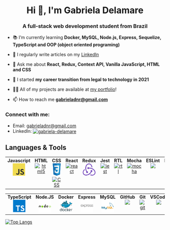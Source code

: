 <h1 align="center">Hi 👋, I'm Gabriela Delamare</h1>
<h3 align="center">A full-stack web development student from Brazil</h3>

- 📚 I’m currently learning **Docker, MySQL, Node.js, Express, Sequelize, TypeScript and OOP (object oriented programing)**

- 📝 I regularly write articles on my [LinkedIn](https://www.linkedin.com/in/gabriela-delamare-9b1735165/)

- 💬 Ask me about **React, Redux, Context API, Vanilla JavaScript, HTML and CSS**

- 🌱 I started **my career transition from legal to technology in 2021**

- 👨‍💻 All of my projects are available at [my portfolio](https://gabrieladnr.github.io/)!

- 📫 How to reach me **gabrieladnr@gmail.com**



<h3 align="left">Connect with me:</h3>

- Email: gabrieladnr@gmail.com
- LinkedIn: <a href="https://linkedin.com/in/gabriela-delamare" target="blank"><img align="center" src="https://raw.githubusercontent.com/rahuldkjain/github-profile-readme-generator/master/src/images/icons/Social/linked-in-alt.svg" alt="gabriela-delamare" height="30" width="40" /></a>
</p>

## Languages & Tools
<table width="320px">
    <tbody>
        <tr valign="top">
            <td width="80px" align="center">
            <span><strong>Javascript</strong></span><br>
            <a href="https://developer.mozilla.org/en-US/docs/Web/JavaScript" target="_blank" rel="noreferrer"> <img src="https://raw.githubusercontent.com/devicons/devicon/master/icons/javascript/javascript-original.svg" alt="javascript" width="40" height="40"/> </a>
            </td>
            <td width="80px" align="center">
            <span><strong>HTML</strong></span><br>
            <a href="https://www.w3.org/html/" target="_blank" rel="noreferrer"> <img src="https://cdn.jsdelivr.net/gh/devicons/devicon/icons/html5/html5-original.svg" alt="html5" width="40" height="40"/> </a>
            </td>
            <td width="80px" align="center">
            <span><strong>CSS</strong></span><br>
            <a href="https://developer.mozilla.org/pt-BR/docs/Web/CSS" target="_blank" rel="noreferrer"> <img src="https://raw.githubusercontent.com/devicons/devicon/master/icons/css3/css3-original.svg" alt="typescript" width="40" height="40"/>
            <img align="center" alt="CSS" height="30" width="40" src="">
            </td>
            <td width="80px" align="center">
            <span><strong>React</strong></span><br>
            <a href="https://reactjs.org/" target="_blank" rel="noreferrer"> <img src="https://cdn.jsdelivr.net/gh/devicons/devicon/icons/react/react-original.svg" alt="react" width="40" height="40"/> </a>
            </td>
            <td width="80px" align="center">
            <span><strong>Redux</strong></span><br>
            <a href="https://redux.js.org" target="_blank" rel="noreferrer"> <img src="https://raw.githubusercontent.com/devicons/devicon/master/icons/redux/redux-original.svg" alt="redux" width="40" height="40"/> </a>
            </td>
            <td width="80px" align="center">
            <span><strong>Jest</strong></span><br>
            <a href="https://jestjs.io" target="_blank" rel="noreferrer"> <img src="https://www.vectorlogo.zone/logos/jestjsio/jestjsio-icon.svg" alt="jest" width="40" height="40"/> </a>
            <td width="80px" align="center">
            <span><strong>RTL</strong></span><br>
            <a href=" https://testing-library.com/docs/react-testing-library/intro/"> <img src="https://testing-library.com/img/octopus-128x128.png" alt="rtl" width="40" height="40"/> </a>
            </td>
             <td width="80px" align="center">
            <span><strong>Mocha</strong></span><br>
            <a href="https://mochajs.org" target="_blank" rel="noreferrer"> <img src="https://www.vectorlogo.zone/logos/mochajs/mochajs-icon.svg" alt="mocha" width="40" height="40"/> </a>
            </td>
            <td width="80px" align="center">
            <span><strong>ESLint</strong></span><br>
            <img height="32px" src="https://www.vectorlogo.zone/logos/eslint/eslint-icon.svg">
            <td width="80px" align="center">
            <span><strong>Bootstrap</strong></span><br>
            <a href="https://getbootstrap.com" target="_blank" rel="noreferrer"> <img src="https://raw.githubusercontent.com/devicons/devicon/master/icons/bootstrap/bootstrap-plain-wordmark.svg" alt="bootstrap" width="40" height="40"/> </a>
            </td>
        </tr>
      </tbody>
  </table>
  <table width="320px">
    <tbody>
        <tr valign="top">
         <td width="80px" align="center">
            <span><strong>TypeScript</strong></span><br>
            <a href="https://www.typescriptlang.org/" target="_blank" rel="noreferrer"> <img src="https://raw.githubusercontent.com/devicons/devicon/master/icons/typescript/typescript-original.svg" alt="typescript" width="40" height="40"/> </a>
            </td>
            <td width="80px" align="center">
            <span><strong>Node.JS</strong></span><br>
            <a href="https://nodejs.org" target="_blank" rel="noreferrer"> <img src="https://raw.githubusercontent.com/devicons/devicon/master/icons/nodejs/nodejs-original-wordmark.svg" alt="nodejs" width="40" height="40"/> </a>
            </td>
            <td width="80px" align="center">
            <span><strong>Docker</strong></span><br>
            <a href="https://www.docker.com/" target="_blank" rel="noreferrer"> <img src="https://raw.githubusercontent.com/devicons/devicon/master/icons/docker/docker-original-wordmark.svg" alt="docker" width="40" height="40"/> </a>
            </td>
            <td width="80px" align="center">
            <span><strong>Express</strong></span><br>
            <a href="https://expressjs.com" target="_blank" rel="noreferrer"> <img src="https://raw.githubusercontent.com/devicons/devicon/master/icons/express/express-original-wordmark.svg" alt="express" width="40" height="40"/> </a> 
            </td>
            <td width="80px" align="center">
            <span><strong>MySQL</strong></span><br>
            <a href="https://www.mysql.com/" target="_blank" rel="noreferrer"> <img src="https://raw.githubusercontent.com/devicons/devicon/master/icons/mysql/mysql-original-wordmark.svg" alt="mysql" width="40" height="40"/> </a> 
            </td>
            <td width="80px" align="center">
            <span><strong>GitHub</strong></span><br>
            <img height="32px" src="https://icongr.am/devicon/github-original.svg?size=128&color=currentColor">
            </td>
            <td width="80px" align="center">
            <span><strong>Git</strong></span><br>
            <a href="https://git-scm.com/" target="_blank" rel="noreferrer"> <img src="https://www.vectorlogo.zone/logos/git-scm/git-scm-icon.svg" alt="git" width="40" height="40"/> </a>
            </td>
            <td width="80px" align="center">
            <span><strong>VSCode</strong></span><br>
            <img height="32px" src="https://www.vectorlogo.zone/logos/visualstudio_code/visualstudio_code-icon.svg">
            </td>
            <td width="80px" align="center">
            <span><strong>Linux</strong></span><br>
            <a href="https://www.linux.org/" target="_blank" rel="noreferrer"> <img src="https://raw.githubusercontent.com/devicons/devicon/master/icons/linux/linux-original.svg" alt="linux" width="40" height="40"/> </a>
        </tr>
    </tbody>
</table>

[![Top Langs](https://github-readme-stats.vercel.app/api/top-langs/?username=anuraghazra&layout=compact)](https://github.com/anuraghazra/github-readme-stats)
